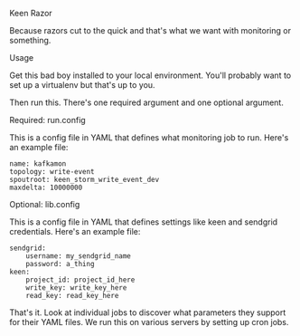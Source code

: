 Keen Razor

Because razors cut to the quick and that's what we want with monitoring or something.

Usage

Get this bad boy installed to your local environment. You'll probably want to set up a virtualenv but that's up to you.

Then run this. There's one required argument and one optional argument.

Required: run.config

This is a config file in YAML that defines what monitoring job to run. Here's an example file:

```
name: kafkamon
topology: write-event
spoutroot: keen_storm_write_event_dev
maxdelta: 10000000
```

Optional: lib.config

This is a config file in YAML that defines settings like keen and sendgrid credentials. Here's an example file:

```
sendgrid:
    username: my_sendgrid_name
    password: a_thing
keen:
    project_id: project_id_here
    write_key: write_key_here
    read_key: read_key_here
```

That's it. Look at individual jobs to discover what parameters they support for their YAML files. We run this on
various servers by setting up cron jobs.
